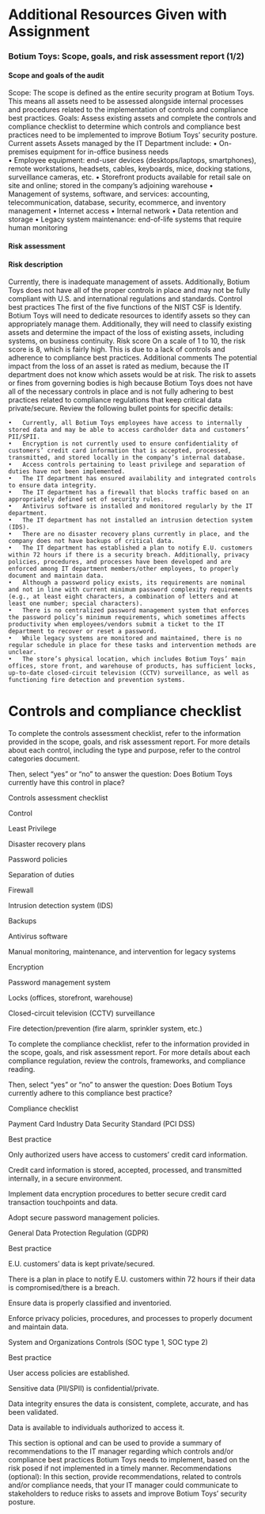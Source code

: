 # Additional Resources Given with Assignment 
### Botium Toys: Scope, goals, and risk assessment report (1/2)

#### Scope and goals of the audit
Scope: The scope is defined as the entire security program at Botium Toys. This means all assets need to be assessed alongside internal processes and procedures related to the implementation of controls and compliance best practices.
Goals: Assess existing assets and complete the controls and compliance checklist to determine which controls and compliance best practices need to be implemented to  improve Botium Toys’ security posture.
Current assets
Assets managed by the IT Department include: 
	•	On-premises equipment for in-office business needs  
	•	Employee equipment: end-user devices (desktops/laptops, smartphones), remote workstations, headsets, cables, keyboards, mice, docking stations, surveillance cameras, etc.
	•	Storefront products available for retail sale on site and online; stored in the company’s adjoining warehouse
	•	Management of systems, software, and services: accounting, telecommunication, database, security, ecommerce, and inventory management
	•	Internet access
	•	Internal network
	•	Data retention and storage
	•	Legacy system maintenance: end-of-life systems that require human monitoring 
#### Risk assessment
#### Risk description
Currently, there is inadequate management of assets. Additionally, Botium Toys does not have all of the proper controls in place and may not be fully compliant with U.S. and international regulations and standards. 
Control best practices
The first of the five functions of the NIST CSF is Identify. Botium Toys will need to dedicate resources to identify assets so they can appropriately manage them. Additionally, they will need to classify existing assets and determine the impact of the loss of existing assets, including systems, on business continuity.
Risk score
On a scale of 1 to 10, the risk score is 8, which is fairly high. This is due to a lack of controls and adherence to compliance best practices.
Additional comments
The potential impact from the loss of an asset is rated as medium, because the IT department does not know which assets would be at risk. The risk to assets or fines from governing bodies is high because Botium Toys does not have all of the necessary controls in place and is not fully adhering to best practices related to compliance regulations that keep critical data private/secure. Review the following bullet points for specific details:

	•	Currently, all Botium Toys employees have access to internally stored data and may be able to access cardholder data and customers’ PII/SPII.
	•	Encryption is not currently used to ensure confidentiality of customers’ credit card information that is accepted, processed, transmitted, and stored locally in the company’s internal database. 
	•	Access controls pertaining to least privilege and separation of duties have not been implemented.
	•	The IT department has ensured availability and integrated controls to ensure data integrity.
	•	The IT department has a firewall that blocks traffic based on an appropriately defined set of security rules.
	•	Antivirus software is installed and monitored regularly by the IT department. 
	•	The IT department has not installed an intrusion detection system (IDS).
	•	There are no disaster recovery plans currently in place, and the company does not have backups of critical data. 
	•	The IT department has established a plan to notify E.U. customers within 72 hours if there is a security breach. Additionally, privacy policies, procedures, and processes have been developed and are enforced among IT department members/other employees, to properly document and maintain data.
	•	Although a password policy exists, its requirements are nominal and not in line with current minimum password complexity requirements (e.g., at least eight characters, a combination of letters and at least one number; special characters). 
	•	There is no centralized password management system that enforces the password policy’s minimum requirements, which sometimes affects productivity when employees/vendors submit a ticket to the IT department to recover or reset a password.
	•	While legacy systems are monitored and maintained, there is no regular schedule in place for these tasks and intervention methods are unclear.
	•	The store’s physical location, which includes Botium Toys’ main offices, store front, and warehouse of products, has sufficient locks, up-to-date closed-circuit television (CCTV) surveillance, as well as functioning fire detection and prevention systems.




# Controls and compliance checklist

To complete the controls assessment checklist, refer to the information provided in the scope, goals, and risk assessment report. For more details about each control, including the type and purpose, refer to the control categories document.

Then, select “yes” or “no” to answer the question: Does Botium Toys currently have this control in place? 


Controls assessment checklist

Control




Least Privilege




Disaster recovery plans




Password policies




Separation of duties




Firewall




Intrusion detection system (IDS)




Backups




Antivirus software




Manual monitoring, maintenance, and intervention for legacy systems




Encryption




Password management system




Locks (offices, storefront, warehouse)




Closed-circuit television (CCTV) surveillance




Fire detection/prevention (fire alarm, sprinkler system, etc.)




To complete the compliance checklist, refer to the information provided in the scope, goals, and risk assessment report. For more details about each compliance regulation, review the controls, frameworks, and compliance reading.

Then, select “yes” or “no” to answer the question: Does Botium Toys currently adhere to this compliance best practice?

Compliance checklist

Payment Card Industry Data Security Standard (PCI DSS)

Best practice




Only authorized users have access to customers’ credit card information. 




Credit card information is stored, accepted, processed, and transmitted internally, in a secure environment.




Implement data encryption procedures to better secure credit card transaction touchpoints and data. 




Adopt secure password management policies.



General Data Protection Regulation (GDPR)

Best practice




E.U. customers’ data is kept private/secured.




There is a plan in place to notify E.U. customers within 72 hours if their data is compromised/there is a breach.




Ensure data is properly classified and inventoried.




Enforce privacy policies, procedures, and processes to properly document and maintain data.



System and Organizations Controls (SOC type 1, SOC type 2) 

Best practice




User access policies are established.




Sensitive data (PII/SPII) is confidential/private.




Data integrity ensures the data is consistent, complete, accurate, and has been validated.




Data is available to individuals authorized to access it.



This section is optional and can be used to provide a summary of recommendations to the IT manager regarding which controls and/or compliance best practices Botium Toys needs to implement, based on the risk posed if not implemented in a timely manner.
Recommendations (optional): In this section, provide recommendations, related to controls and/or compliance needs, that your IT manager could communicate to stakeholders to reduce risks to assets and improve Botium Toys’ security posture.
